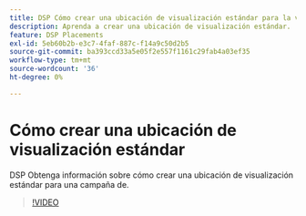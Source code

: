 ```yaml
---
title: DSP Cómo crear una ubicación de visualización estándar para la visualización de elementos
description: Aprenda a crear una ubicación de visualización estándar.
feature: DSP Placements
exl-id: 5eb60b2b-e3c7-4faf-887c-f14a9c50d2b5
source-git-commit: ba393ccd33a5e05f2e557f1161c29fab4a03ef35
workflow-type: tm+mt
source-wordcount: '36'
ht-degree: 0%

---
```


# Cómo crear una ubicación de visualización estándar

DSP Obtenga información sobre cómo crear una ubicación de visualización estándar para una campaña de.

>[!VIDEO](https://video.tv.adobe.com/v/340454)
